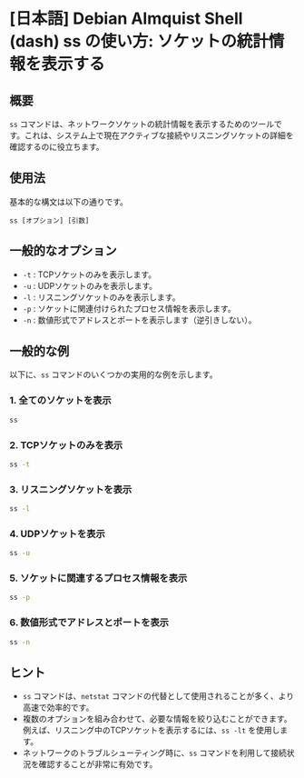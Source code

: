 # [日本語] Debian Almquist Shell (dash) ss の使い方: ソケットの統計情報を表示する

## 概要
`ss` コマンドは、ネットワークソケットの統計情報を表示するためのツールです。これは、システム上で現在アクティブな接続やリスニングソケットの詳細を確認するのに役立ちます。

## 使用法
基本的な構文は以下の通りです。

```
ss [オプション] [引数]
```

## 一般的なオプション
- `-t` : TCPソケットのみを表示します。
- `-u` : UDPソケットのみを表示します。
- `-l` : リスニングソケットのみを表示します。
- `-p` : ソケットに関連付けられたプロセス情報を表示します。
- `-n` : 数値形式でアドレスとポートを表示します（逆引きしない）。

## 一般的な例
以下に、`ss` コマンドのいくつかの実用的な例を示します。

### 1. 全てのソケットを表示
```bash
ss
```

### 2. TCPソケットのみを表示
```bash
ss -t
```

### 3. リスニングソケットを表示
```bash
ss -l
```

### 4. UDPソケットを表示
```bash
ss -u
```

### 5. ソケットに関連するプロセス情報を表示
```bash
ss -p
```

### 6. 数値形式でアドレスとポートを表示
```bash
ss -n
```

## ヒント
- `ss` コマンドは、`netstat` コマンドの代替として使用されることが多く、より高速で効率的です。
- 複数のオプションを組み合わせて、必要な情報を絞り込むことができます。例えば、リスニング中のTCPソケットを表示するには、`ss -lt` を使用します。
- ネットワークのトラブルシューティング時に、`ss` コマンドを利用して接続状況を確認することが非常に有効です。